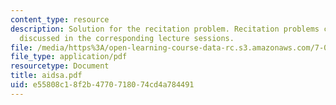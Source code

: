 ```yaml
---
content_type: resource
description: Solution for the recitation problem. Recitation problems cover material
  discussed in the corresponding lecture sessions.
file: /media/https%3A/open-learning-course-data-rc.s3.amazonaws.com/7-012-introduction-to-biology-fall-2004/e55808c18f2b4770718074cd4a784491_aidsa.pdf
file_type: application/pdf
resourcetype: Document
title: aidsa.pdf
uid: e55808c1-8f2b-4770-7180-74cd4a784491
---
```

